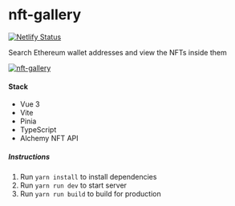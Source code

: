 # nft-gallery
[![Netlify Status](https://api.netlify.com/api/v1/badges/e3a915ec-96b0-480c-9bc5-8a8266ae1309/deploy-status)](https://app.netlify.com/sites/nft-gallery-dapp/deploys)

Search Ethereum wallet addresses and view the NFTs inside them

[![nft-gallery](https://wgxwocyublngaeisjxte.supabase.co/storage/v1/object/public/assets/projects/nft-gallery-cover.jpg)](https://wgxwocyublngaeisjxte.supabase.co/storage/v1/object/public/assets/projects/nft-gallery-cover.jpg)

#### Stack
- Vue 3
- Vite
- Pinia
- TypeScript
- Alchemy NFT API

##### Instructions
1. Run `yarn install` to install dependencies
2. Run `yarn run dev` to start server
3. Run `yarn run build` to build for production

